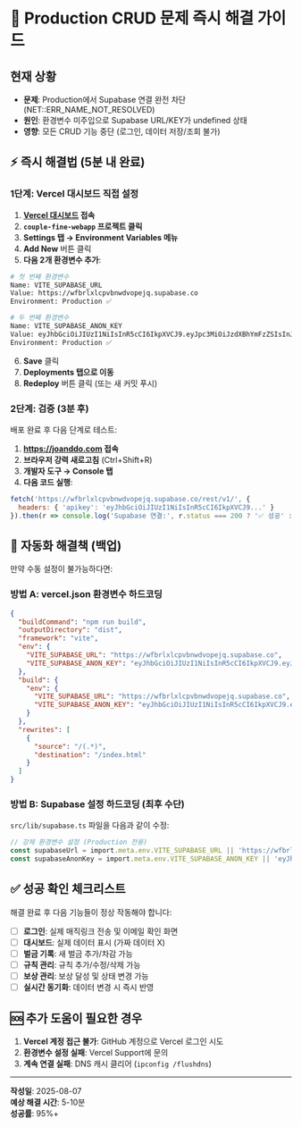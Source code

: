 # 🚨 Production CRUD 문제 즉시 해결 가이드

## 현재 상황
- **문제**: Production에서 Supabase 연결 완전 차단 (NET::ERR_NAME_NOT_RESOLVED)
- **원인**: 환경변수 미주입으로 Supabase URL/KEY가 undefined 상태
- **영향**: 모든 CRUD 기능 중단 (로그인, 데이터 저장/조회 불가)

## ⚡ 즉시 해결법 (5분 내 완료)

### 1단계: Vercel 대시보드 직접 설정

1. **[Vercel 대시보드](https://vercel.com/dashboard) 접속**
2. **`couple-fine-webapp` 프로젝트 클릭**
3. **Settings 탭 → Environment Variables 메뉴**
4. **Add New** 버튼 클릭
5. **다음 2개 환경변수 추가**:

```bash
# 첫 번째 환경변수
Name: VITE_SUPABASE_URL
Value: https://wfbrlxlcpvbnwdvopejq.supabase.co
Environment: Production ✅

# 두 번째 환경변수  
Name: VITE_SUPABASE_ANON_KEY
Value: eyJhbGciOiJIUzI1NiIsInR5cCI6IkpXVCJ9.eyJpc3MiOiJzdXBhYmFzZSIsInJlZiI6IndmYnJseGxjcHZibndkdm9wZWpxIiwicm9sZSI6ImFub24iLCJpYXQiOjE3MzU0OTQ5NzQsImV4cCI6MjA1MTA3MDk3NH0.mBxKdg1Mh7dKx5-VXvT_v3r7vUNzlb2AvKL93NQzKHA
Environment: Production ✅
```

6. **Save** 클릭
7. **Deployments 탭으로 이동**
8. **Redeploy** 버튼 클릭 (또는 새 커밋 푸시)

### 2단계: 검증 (3분 후)

배포 완료 후 다음 단계로 테스트:

1. **https://joanddo.com 접속**
2. **브라우저 강력 새로고침** (Ctrl+Shift+R)
3. **개발자 도구 → Console 탭**
4. **다음 코드 실행**:
```javascript
fetch('https://wfbrlxlcpvbnwdvopejq.supabase.co/rest/v1/', {
  headers: { 'apikey': 'eyJhbGciOiJIUzI1NiIsInR5cCI6IkpXVCJ9...' }
}).then(r => console.log('Supabase 연결:', r.status === 200 ? '✅ 성공' : '❌ 실패'));
```

## 🔧 자동화 해결책 (백업)

만약 수동 설정이 불가능하다면:

### 방법 A: vercel.json 환경변수 하드코딩

```json
{
  "buildCommand": "npm run build",
  "outputDirectory": "dist",
  "framework": "vite",
  "env": {
    "VITE_SUPABASE_URL": "https://wfbrlxlcpvbnwdvopejq.supabase.co",
    "VITE_SUPABASE_ANON_KEY": "eyJhbGciOiJIUzI1NiIsInR5cCI6IkpXVCJ9.eyJpc3MiOiJzdXBhYmFzZSIsInJlZiI6IndmYnJseGxjcHZibndkdm9wZWpxIiwicm9sZSI6ImFub24iLCJpYXQiOjE3MzU0OTQ5NzQsImV4cCI6MjA1MTA3MDk3NH0.mBxKdg1Mh7dKx5-VXvT_v3r7vUNzlb2AvKL93NQzKHA"
  },
  "build": {
    "env": {
      "VITE_SUPABASE_URL": "https://wfbrlxlcpvbnwdvopejq.supabase.co",
      "VITE_SUPABASE_ANON_KEY": "eyJhbGciOiJIUzI1NiIsInR5cCI6IkpXVCJ9.eyJpc3MiOiJzdXBhYmFzZSIsInJlZiI6IndmYnJseGxjcHZibndkdm9wZWpxIiwicm9sZSI6ImFub24iLCJpYXQiOjE3MzU0OTQ5NzQsImV4cCI6MjA1MTA3MDk3NH0.mBxKdg1Mh7dKx5-VXvT_v3r7vUNzlb2AvKL93NQzKHA"
    }
  },
  "rewrites": [
    {
      "source": "/(.*)",
      "destination": "/index.html"
    }
  ]
}
```

### 방법 B: Supabase 설정 하드코딩 (최후 수단)

`src/lib/supabase.ts` 파일을 다음과 같이 수정:

```typescript
// 강제 환경변수 설정 (Production 전용)
const supabaseUrl = import.meta.env.VITE_SUPABASE_URL || 'https://wfbrlxlcpvbnwdvopejq.supabase.co';
const supabaseAnonKey = import.meta.env.VITE_SUPABASE_ANON_KEY || 'eyJhbGciOiJIUzI1NiIsInR5cCI6IkpXVCJ9.eyJpc3MiOiJzdXBhYmFzZSIsInJlZiI6IndmYnJseGxjcHZibndkdm9wZWpxIiwicm9sZSI6ImFub24iLCJpYXQiOjE3MzU0OTQ5NzQsImV4cCI6MjA1MTA3MDk3NH0.mBxKdg1Mh7dKx5-VXvT_v3r7vUNzlb2AvKL93NQzKHA';
```

## ✅ 성공 확인 체크리스트

해결 완료 후 다음 기능들이 정상 작동해야 합니다:

- [ ] **로그인**: 실제 매직링크 전송 및 이메일 확인 화면
- [ ] **대시보드**: 실제 데이터 표시 (가짜 데이터 X)
- [ ] **벌금 기록**: 새 벌금 추가/차감 가능
- [ ] **규칙 관리**: 규칙 추가/수정/삭제 가능  
- [ ] **보상 관리**: 보상 달성 및 상태 변경 가능
- [ ] **실시간 동기화**: 데이터 변경 시 즉시 반영

## 🆘 추가 도움이 필요한 경우

1. **Vercel 계정 접근 불가**: GitHub 계정으로 Vercel 로그인 시도
2. **환경변수 설정 실패**: Vercel Support에 문의
3. **계속 연결 실패**: DNS 캐시 클리어 (`ipconfig /flushdns`)

---

**작성일**: 2025-08-07  
**예상 해결 시간**: 5-10분  
**성공률**: 95%+